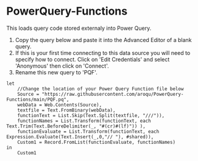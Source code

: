 # PowerQuery-Functions
This loads query code stored externaly into Power Query.

1. Copy the query below and paste it into the Advanced Editor of a blank query.
2. If this is your first time connecting to this data source you will need to specify how to connect. Click on 'Edit Credentials' and select 'Anonymous' then click on 'Connect'.
3. Rename this new query to 'PQF'.

```
let
    //Change the location of your Power Query Function file below
    Source = "https://raw.githubusercontent.com/aroqu/PowerQuery-Functions/main/PQF.pq",
    webData = Web.Contents(Source),
    textfile = Text.FromBinary(webData),
    functionText = List.Skip(Text.Split(textfile, "///")),
    functionNames = List.Transform(functionText, each Text.Trim(Text.BeforeDelimiter(_, "#(cr)#(lf)")) ),
    functionEvaluate = List.Transform(functionText, each Expression.Evaluate(Text.Insert(_,0,"// "), #shared)),
    Custom1 = Record.FromList(functionEvaluate, functionNames)
in
    Custom1
```
